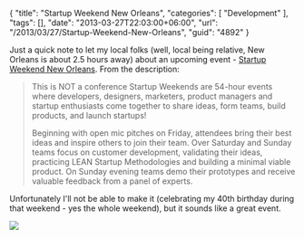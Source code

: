 {
	"title": "Startup Weekend New Orleans",
	"categories": [
		"Development"
	],
	"tags": [],
	"date": "2013-03-27T22:03:00+06:00",
	"url": "/2013/03/27/Startup-Weekend-New-Orleans",
	"guid": "4892"
}

Just a quick note to let my local folks (well, local being relative, New Orleans is about 2.5 hours away) about an upcoming event - <a href="http://swneworleans.eventbrite.com/">Startup Weekend New Orleans</a>. From the description:

<blockquote>
<p>
This is NOT a conference
Startup Weekends are 54-hour events where developers, designers, marketers, product managers and startup enthusiasts come together to share ideas, form teams, build products, and launch startups!
</p>
<p>
Beginning with open mic pitches on Friday, attendees bring their best ideas and inspire others to join their team. Over Saturday and Sunday teams focus on customer development, validating their ideas, practicing LEAN Startup Methodologies and building a minimal viable product. On Sunday evening teams demo their prototypes and receive valuable feedback from a panel of experts.
</p>
</blockquote>

Unfortunately I'll not be able to make it (celebrating my 40th birthday during that weekend - yes the whole weekend), but it sounds like a great event.

<img src="http://static.raymondcamden.com/images/startupwkndad.png"  />